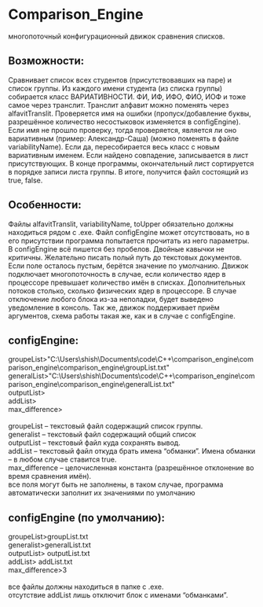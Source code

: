 # Comparison_Engine
многопоточный конфигурационный движок сравнения списков.
## Возможности:
Сравнивает список всех студентов (присутствовавших на паре) и список группы. Из каждого имени студента (из списка группы) собирается класс ВАРИАТИВНОСТИ. ФИ, ИФ, ИФО, ФИО, ИОФ и тоже самое через транслит. Транслит алфавит можно поменять через alfavitTranslit. Проверяется имя на ошибки (пропуск/добавление буквы, разрешённое количество несостыковок изменяется в configEngine). Если имя не прошло проверку, тогда проверяется, является ли оно вариативным (пример: Александр-Саша) (можно поменять в файле variabilityName). Если да, пересобирается весь класс с новым вариативным именем. Если найдено совпадение, записывается в лист присутствующих. В конце программы, окончательный лист сортируется в порядке записи листа группы. В итоге, получится файл состоящий из true, false.
## Особенности:
Файлы alfavitTranslit, variabilityName, toUpper обязательно должны находиться рядом с .exe.
Файл configEngine может отсутствовать, но в его присутствии программа попытается прочитать из него параметры. В configEngine всё пишется без пробелов. Двойные кавычки не критичны. Желательно писать полый путь до текстовых документов. Если поле осталось пустым, берётся значение по умолчанию.
Движок подключает многопоточность в случае, если количество ядер в процессоре превышает количество имён в списках. Дополнительных потоков столько, сколько физических ядер в процессоре.
В случае отключение любого блока из-за неполадки, будет выведено уведомление в консоль.
Так же, движок поддерживает приём аргументов, схема работы такая же, как и в случае с configEngine.
## configEngine:
groupeList>"C:\Users\shish\Documents\code\С++\comparison_engine\comparison_engine\comparison_engine\groupList.txt"<br />
generalList>"C:\Users\shish\Documents\code\С++\comparison_engine\comparison_engine\comparison_engine\generalList.txt"<br />
outputList><br />
addList><br />
max_difference><br /><br />
groupeList – текстовый файл содержащий список группы.<br />
generalist – текстовый файл содержащий общий список<br />
outputList – текстовый файл куда сохранять вывод.<br />
addList – текстовый файл откуда брать имена “обманки”. Имена обманки – в любом случае ставится true.<br />
max_difference – целочисленная константа (разрешённое отклонение во время сравнения имён).<br />
все поля могут быть не заполнены, в таком случае, программа автоматически заполнит их значениями по умолчанию<br />
## configEngine (по умолчанию):
groupeList>groupList.txt<br />
generalist>generalList.txt<br />
outputList> outputList.txt<br />
addList> addList.txt<br />
max_difference>3<br /><br />
все файлы должны находиться в папке с .exe.<br />
отсутствие addList лишь отключит блок с именами “обманками”.<br />
